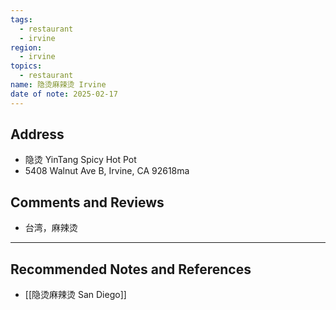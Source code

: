 ```yaml
---
tags:
  - restaurant
  - irvine
region:
  - irvine
topics:
  - restaurant
name: 隐烫麻辣烫 Irvine
date of note: 2025-02-17
---
```


## Address

- 隐烫 YinTang Spicy Hot Pot
- 5408 Walnut Ave B, Irvine, CA 92618ma




## Comments and Reviews

- 台湾，麻辣烫




-----------
##  Recommended Notes and References

- [[隐烫麻辣烫 San Diego]]